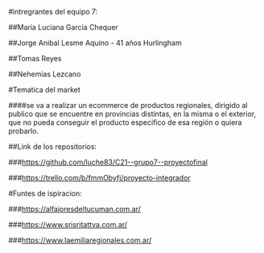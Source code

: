 #intregrantes del equipo 7:

##Maria Luciana Garcia Chequer

##Jorge Anibal Lesme Aquino - 41 años Hurlingham

##Tomas Reyes

##Nehemias Lezcano

#Tematica del market

####se va a realizar un ecommerce de productos regionales, dirigido al publico que se encuentre en provincias distintas, en la misma o el exterior, que no pueda conseguir el producto especifico de esa región o quiera probarlo.

##Link de los repositorios:

###https://github.com/luche83/C21--grupo7--proyectofinal

###https://trello.com/b/fmmObyfj/proyecto-integrador

#Funtes de ispiracion:

###https://alfajoresdeltucuman.com.ar/

###https://www.srisritattva.com.ar/

###https://www.laemiliaregionales.com.ar/
